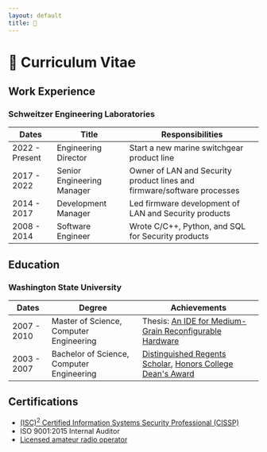 ```yaml
---
layout: default
title: 💼
---
```


# 💼 Curriculum Vitae

## Work Experience

### Schweitzer Engineering Laboratories

| Dates          | Title                       | Responsibilities                                                        |
|----------------|-----------------------------|-------------------------------------------------------------------------|
| 2022 - Present | Engineering Director        | Start a new marine switchgear product line                              |
| 2017 - 2022    | Senior Engineering Manager  | Owner of LAN and Security product lines and firmware/software processes |
| 2014 - 2017    | Development Manager         | Led firmware development of LAN and Security products                   |
| 2008 - 2014    | Software Engineer           | Wrote C/C++, Python, and SQL for Security products                      |

## Education

### Washington State University

| Dates       | Degree                                    | Achievements                                                                                                                                                                                                          |
|-------------|-------------------------------------------|-----------------------------------------------------------------------------------------------------------------------------------------------------------------------------------------------------------------------|
| 2007 - 2010 | Master of Science, Computer Engineering   | Thesis: [An IDE for Medium-Grain Reconfigurable Hardware](assets/pdf/thesis.pdf)                                                                                                                                      |
| 2003 - 2007 | Bachelor of Science, Computer Engineering | [Distinguished Regents Scholar](https://news.wsu.edu/2002/10/24/wsu-announces-regents-scholars-for-2003/), [Honors College Dean's Award](https://news.wsu.edu/2007/05/08/wsu-honors-college-awards-faculty-students/) |

## Certifications

* [(ISC)<sup>2</sup> Certified Information Systems Security Professional (CISSP)](https://www.isc2.org/Certifications/CISSP)
* ISO 9001:2015 Internal Auditor
* [Licensed amateur radio operator](https://www.fcc.gov/wireless/bureau-divisions/mobility-division/amateur-radio-service)
